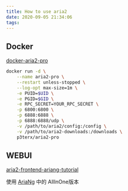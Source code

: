 ```yaml
---
title: How to use aria2
date: 2020-09-05 21:34:06
tags:
---
```


## Docker
<!--more-->
[docker-aria2-pro](https://p3terx.com/archives/docker-aria2-pro.html)

```bash
docker run -d \
    --name aria2-pro \
    --restart unless-stopped \
    --log-opt max-size=1m \
    -e PUID=$UID \
    -e PGID=$GID \
    -e RPC_SECRET=YOUR_RPC_SECRET \
    -p 6800:6800 \
    -p 6888:6888 \
    -p 6888:6888/udp \
    -v /path/to/aria2/config:/config \
    -v /path/to/aria2-downloads:/downloads \
    p3terx/aria2-pro
```

## WEBUI

[aria2-frontend-ariang-tutorial](https://p3terx.com/archives/aria2-frontend-ariang-tutorial.html)

使用 [AriaNg](https://github.com/mayswind/AriaNg/releases) 中的 AllInOne版本
